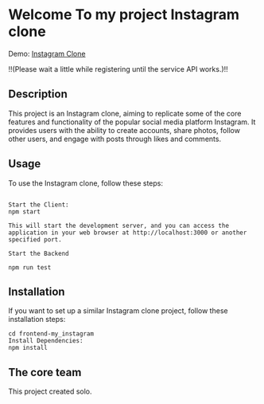 # Welcome To my project Instagram clone
Demo: [Instagram Clone](https://lovely-begonia-033a8a.netlify.app/register)

!!(Please wait a little while registering until the service API works.)!!

## Description
This project is an Instagram clone, aiming to replicate some of the core features and functionality of the popular social media platform Instagram. It provides users with the ability to create accounts, share photos, follow other users, and engage with posts through likes and comments.


## Usage
To use the Instagram clone, follow these steps:
``````

Start the Client:
npm start

This will start the development server, and you can access the application in your web browser at http://localhost:3000 or another specified port.

Start the Backend

npm run test

``````



## Installation
If you want to set up a similar Instagram clone project, follow these installation steps:

``````
cd frontend-my_instagram
Install Dependencies:
npm install
``````


## The core team

This project created solo.
